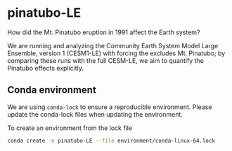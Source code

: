 # pinatubo-LE
How did the Mt. Pinatubo eruption in 1991 affect the Earth system?

We are running and analyzing the Community Earth System Model Large Ensemble, version 1 (CESM1-LE) with forcing the excludes Mt. Pinatubo; 
by comparing these runs with the full CESM-LE, we aim to quantify the Pinatubo effects explicitly.

## Conda environment
We are using `conda-lock` to ensure a reproducible environment. Please update the conda-lock files when updating the environment.

To create an environment from the lock file
```bash
conda create -n pinatubo-LE --file environment/conda-linux-64.lock
```
